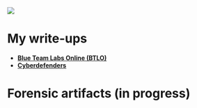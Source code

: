 <img src="https://media4.giphy.com/media/rY93u9tQbybks/giphy.gif" />

<h1>My write-ups</h1>
<ul>
<li><a href="https://github.com/Baniur/baniur.github.io/blob/main/BTLO/btlo.md" title="Blue Team Labs Online (BTLO)"><strong>Blue Team Labs Online (BTLO)</strong></a></li>
<li><a href="https://github.com/Baniur/baniur.github.io/blob/main/Cyberdefenders/cyberdefenders.md" title="Cyberdefenders - writeups"><strong>Cyberdefenders</strong></a></li>
</ul>

<h1>Forensic artifacts (in progress)</h1>
